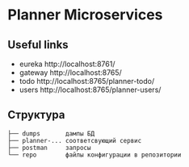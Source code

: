 # Planner Microservices

## Useful links
- eureka http://localhost:8761/
- gateway http://localhost:8765/
- todo http://localhost:8765/planner-todo/
- users http://localhost:8765/planner-users/

## Структура

```
├── dumps       дампы БД
├── planner-... соответсвующий сервис
├── postman     запросы
└── repo        файлы конфигурации в репозитории
```